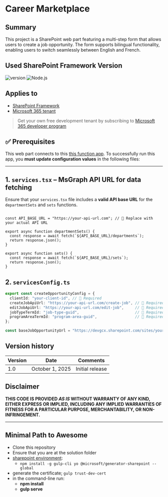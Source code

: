 # Career Marketplace

## Summary

This project is a SharePoint web part featuring a multi-step form that allows users to create a job opportunity. The form supports bilingual functionality, enabling users to switch seamlessly between English and French.

## Used SharePoint Framework Version

![version](https://img.shields.io/badge/version-1.20.0-green.svg)
![Node.js](https://img.shields.io/badge/Node.js-v18.17.1--19.0-green.svg)

## Applies to

- [SharePoint Framework](https://aka.ms/spfx)
- [Microsoft 365 tenant](https://docs.microsoft.com/en-us/sharepoint/dev/spfx/set-up-your-developer-tenant)

> Get your own free development tenant by subscribing to [Microsoft 365 developer program](http://aka.ms/o365devprogram)

## ✅ Prerequisites
This web part connects to this [this function app](https://github.com/gcxchange-gcechange/appsvc-function-dev-cm-listmgmt-dotnet001).
To successfully run this app, you **must update configuration values** in the following files:

---

## 1. `services.tsx` –  MsGraph API URL for data fetching

Ensure that your `services.tsx` file includes a **valid API base URL** for the `departmentSets` and `sets` functions.

```tsx

const API_BASE_URL = "https://your-api-url.com"; // 🔁 Replace with your actual API URL

export async function departmentSets() {
  const response = await fetch(`${API_BASE_URL}/departments`);
  return response.json();
}

export async function sets() {
  const response = await fetch(`${API_BASE_URL}/sets`);
  return response.json();
}
```
## 2. `servicesConfig.ts` 
```ts
export const createOpportunityConfig = {
  clientId: "your-client-id", // 🔁 Required
  createJobApiUrl: "https://your-api-url.com/create-job", // 🔁 Required
  editJobApiUrl: "https://your-api-url.com/edit-job",     // 🔁 Required
  jobTypeTermId: "job-type-guid",                         // 🔁 Required
  programAreaTermId: "program-area-guid",                 // 🔁 Required
};

const baseJobOpportunityUrl = "https://devgcx.sharepoint.com/sites/your-site.aspx?"; // 🔁 Required
```

## Version history

| Version | Date             | Comments        |
| ------- | ---------------- | --------------- |
| 1.0     | October 1, 2025  | Initial release |


## Disclaimer

**THIS CODE IS PROVIDED _AS IS_ WITHOUT WARRANTY OF ANY KIND, EITHER EXPRESS OR IMPLIED, INCLUDING ANY IMPLIED WARRANTIES OF FITNESS FOR A PARTICULAR PURPOSE, MERCHANTABILITY, OR NON-INFRINGEMENT.**

---

## Minimal Path to Awesome

- Clone this repository
- Ensure that you are at the solution folder
- [sharepoint environment](https://learn.microsoft.com/en-us/sharepoint/dev/spfx/set-up-your-development-environment):
  - `npm install -g gulp-cli yo @microsoft/generator-sharepoint --global`
- generate the certificate; `gulp trust-dev-cert`
- in the command-line run:
  - **npm install**
  - **gulp serve**


